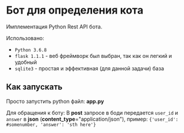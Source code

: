 # Бот для определения кота

Имплементация Python Rest API бота.

Использовано: 
- `Python 3.6.8`
- `flask 1.1.1` - веб фреймворк был выбран, 
так как он легкий и удобный
- `sqlite3` - простая и эффективная (для данной задачи) база


## Как запускать

Просто запустить python файл:
__app.py__

Для обращения к боту:
В __post__ запросе в боди передается `user_id` и `answer`
в __json__ (__content_type__="application/json"), пример:
`{'user_id': #somenumber, 'answer': 'sth here'}`
